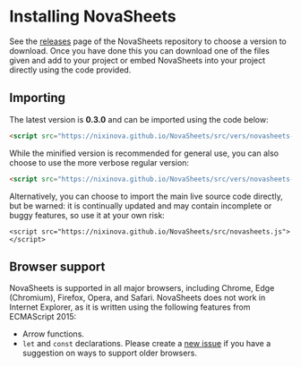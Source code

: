 # Installing NovaSheets

See the [releases](https://github.com/Nixinova/NovaSheets/releases) page of the NovaSheets repository to choose a version to download. Once you have done this you can download one of the files given and add to your project or embed NovaSheets into your project directly using the code provided.

## Importing
The latest version is **0.3.0** and can be imported using the code below:
```html
<script src="https://nixinova.github.io/NovaSheets/src/vers/novasheets-0.3.0.min.js"></script>
```

While the minified version is recommended for general use, you can also choose to use the more verbose regular version:
```html
<script src="https://nixinova.github.io/NovaSheets/src/vers/novasheets-0.3.0.js"></script>
```

Alternatively, you can choose to import the main live source code directly, but be warned: it is continually updated and may contain incomplete or buggy features, so use it at your own risk:
```
<script src="https://nixinova.github.io/NovaSheets/src/novasheets.js"></script>
```

## Browser support
NovaSheets is supported in all major browsers, including Chrome, Edge (Chromium), Firefox, Opera, and Safari. NovaSheets does not work in Internet Explorer, as it is written using the following features from ECMAScript 2015:
- Arrow functions.
- `let` and `const` declarations.
Please create a [new issue](https://github.com/Nixinova/NovaSheets/issues/new) if you have a suggestion on ways to support older browsers.